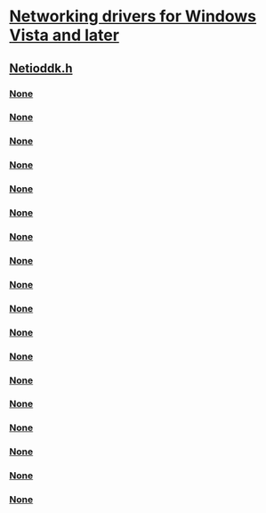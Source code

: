 # [Networking drivers for Windows Vista and later](../_netvista/index.md)
## [Netioddk.h](index.md)
### [None](../netioddk/nc-netioddk-npi_client_attach_provider_fn.md)
### [None](../netioddk/nc-netioddk-npi_client_cleanup_binding_context_fn.md)
### [None](../netioddk/nc-netioddk-npi_client_detach_provider_fn.md)
### [None](../netioddk/nc-netioddk-npi_provider_attach_client_fn.md)
### [None](../netioddk/nc-netioddk-npi_provider_cleanup_binding_context_fn.md)
### [None](../netioddk/nc-netioddk-npi_provider_detach_client_fn.md)
### [None](../netioddk/nf-netioddk-nmrclientattachprovider.md)
### [None](../netioddk/nf-netioddk-nmrclientdetachprovidercomplete.md)
### [None](../netioddk/nf-netioddk-nmrderegisterclient.md)
### [None](../netioddk/nf-netioddk-nmrderegisterprovider.md)
### [None](../netioddk/nf-netioddk-nmrproviderdetachclientcomplete.md)
### [None](../netioddk/nf-netioddk-nmrregisterclient.md)
### [None](../netioddk/nf-netioddk-nmrregisterprovider.md)
### [None](../netioddk/nf-netioddk-nmrwaitforclientderegistercomplete.md)
### [None](../netioddk/nf-netioddk-nmrwaitforproviderderegistercomplete.md)
### [None](../netioddk/ns-netioddk-_npi_client_characteristics.md)
### [None](../netioddk/ns-netioddk-_npi_provider_characteristics.md)
### [None](../netioddk/ns-netioddk-_npi_registration_instance.md)
